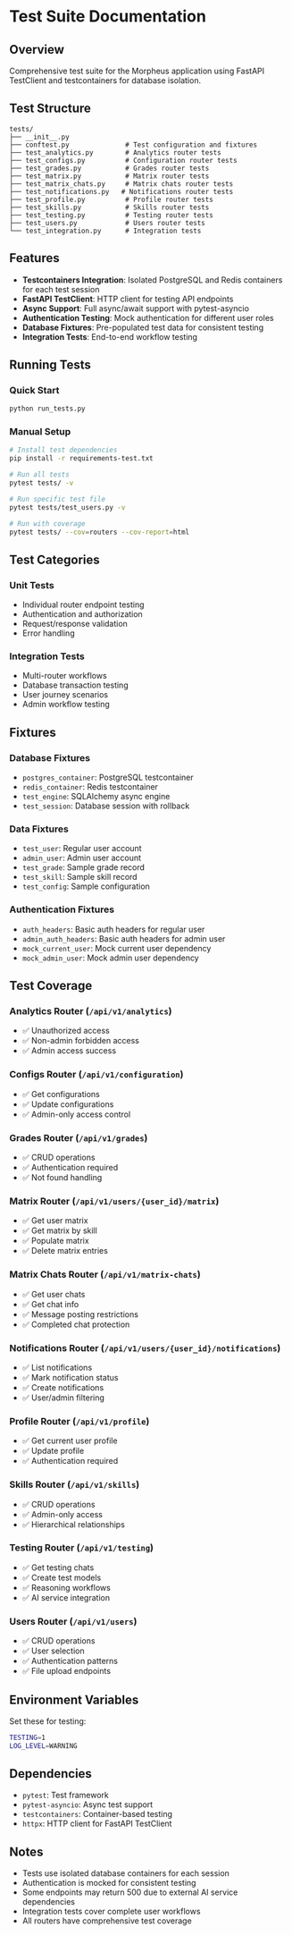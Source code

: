 # Test Suite Documentation

## Overview

Comprehensive test suite for the Morpheus application using FastAPI TestClient and testcontainers for database isolation.

## Test Structure

```
tests/
├── __init__.py
├── conftest.py              # Test configuration and fixtures
├── test_analytics.py        # Analytics router tests
├── test_configs.py          # Configuration router tests
├── test_grades.py           # Grades router tests
├── test_matrix.py           # Matrix router tests
├── test_matrix_chats.py     # Matrix chats router tests
├── test_notifications.py   # Notifications router tests
├── test_profile.py          # Profile router tests
├── test_skills.py           # Skills router tests
├── test_testing.py          # Testing router tests
├── test_users.py            # Users router tests
└── test_integration.py      # Integration tests
```

## Features

- **Testcontainers Integration**: Isolated PostgreSQL and Redis containers for each test session
- **FastAPI TestClient**: HTTP client for testing API endpoints
- **Async Support**: Full async/await support with pytest-asyncio
- **Authentication Testing**: Mock authentication for different user roles
- **Database Fixtures**: Pre-populated test data for consistent testing
- **Integration Tests**: End-to-end workflow testing

## Running Tests

### Quick Start
```bash
python run_tests.py
```

### Manual Setup
```bash
# Install test dependencies
pip install -r requirements-test.txt

# Run all tests
pytest tests/ -v

# Run specific test file
pytest tests/test_users.py -v

# Run with coverage
pytest tests/ --cov=routers --cov-report=html
```

## Test Categories

### Unit Tests
- Individual router endpoint testing
- Authentication and authorization
- Request/response validation
- Error handling

### Integration Tests
- Multi-router workflows
- Database transaction testing
- User journey scenarios
- Admin workflow testing

## Fixtures

### Database Fixtures
- `postgres_container`: PostgreSQL testcontainer
- `redis_container`: Redis testcontainer
- `test_engine`: SQLAlchemy async engine
- `test_session`: Database session with rollback

### Data Fixtures
- `test_user`: Regular user account
- `admin_user`: Admin user account
- `test_grade`: Sample grade record
- `test_skill`: Sample skill record
- `test_config`: Sample configuration

### Authentication Fixtures
- `auth_headers`: Basic auth headers for regular user
- `admin_auth_headers`: Basic auth headers for admin user
- `mock_current_user`: Mock current user dependency
- `mock_admin_user`: Mock admin user dependency

## Test Coverage

### Analytics Router (`/api/v1/analytics`)
- ✅ Unauthorized access
- ✅ Non-admin forbidden access
- ✅ Admin access success

### Configs Router (`/api/v1/configuration`)
- ✅ Get configurations
- ✅ Update configurations
- ✅ Admin-only access control

### Grades Router (`/api/v1/grades`)
- ✅ CRUD operations
- ✅ Authentication required
- ✅ Not found handling

### Matrix Router (`/api/v1/users/{user_id}/matrix`)
- ✅ Get user matrix
- ✅ Get matrix by skill
- ✅ Populate matrix
- ✅ Delete matrix entries

### Matrix Chats Router (`/api/v1/matrix-chats`)
- ✅ Get user chats
- ✅ Get chat info
- ✅ Message posting restrictions
- ✅ Completed chat protection

### Notifications Router (`/api/v1/users/{user_id}/notifications`)
- ✅ List notifications
- ✅ Mark notification status
- ✅ Create notifications
- ✅ User/admin filtering

### Profile Router (`/api/v1/profile`)
- ✅ Get current user profile
- ✅ Update profile
- ✅ Authentication required

### Skills Router (`/api/v1/skills`)
- ✅ CRUD operations
- ✅ Admin-only access
- ✅ Hierarchical relationships

### Testing Router (`/api/v1/testing`)
- ✅ Get testing chats
- ✅ Create test models
- ✅ Reasoning workflows
- ✅ AI service integration

### Users Router (`/api/v1/users`)
- ✅ CRUD operations
- ✅ User selection
- ✅ Authentication patterns
- ✅ File upload endpoints

## Environment Variables

Set these for testing:
```bash
TESTING=1
LOG_LEVEL=WARNING
```

## Dependencies

- `pytest`: Test framework
- `pytest-asyncio`: Async test support
- `testcontainers`: Container-based testing
- `httpx`: HTTP client for FastAPI TestClient

## Notes

- Tests use isolated database containers for each session
- Authentication is mocked for consistent testing
- Some endpoints may return 500 due to external AI service dependencies
- Integration tests cover complete user workflows
- All routers have comprehensive test coverage